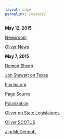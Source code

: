```yaml
---
layout: page
permalink: /videos/
---
```


**May 12, 2015**

[Newsroom](https://www.youtube.com/watch?v=0_i9fw43Moo)

[Oliver News](https://www.youtube.com/watch?v=E_F5GxCwizc)

**May 7, 2015**

[Demon Sheep](https://www.youtube.com/watch?v=rBlNVXMWe_w)

[Jon Stewart on Texas](http://egbertowillies.com/2015/05/05/jon-stewart-on-texas-new-insanity-what-would-rick-perry-do-video/?utm_campaign=coschedule&utm_source=facebook_page&utm_medium=EgbertoWillies.com&utm_content=Jon%20Stewart%20on%20Texas%27%20new%20insanity%20%27What%20would%20Rick%20Perry%20Do%27%20(VIDEO))

[Fiorina.org](http://carlyfiorina.org/)

[Page Source](view-source:http://carlyfiorina.org/)

[Polarization](http://voteview.com/images/House_and_Senate_Polar_46-111.jpg)

[Oliver on State Legislatures](https://www.youtube.com/watch?list=UU3XTzVzaHQEd30rQbuvCtTQ&v=aIMgfBZrrZ8)

[Oliver SCOTUS](https://www.youtube.com/watch?v=fJ9prhPV2PI)

[Jim McDermott](http://thecolbertreport.cc.com/videos/bujbay/better-know-a-district---washington-s-7th---jim-mcdermott)